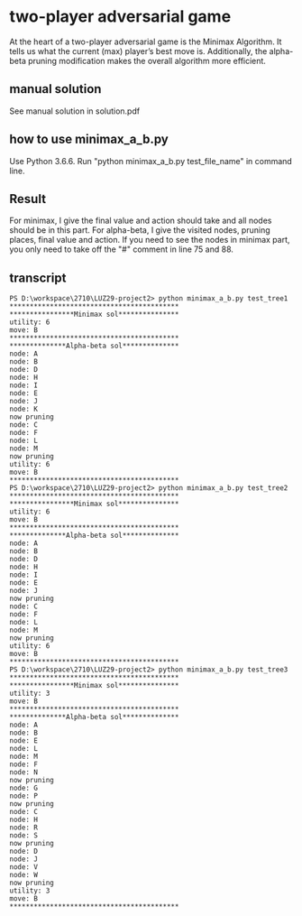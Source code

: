 two-player adversarial game
================================
At the heart of a two-player adversarial game is the Minimax Algorithm. It tells us what the current (max) player’s best move is. Additionally, the alpha-beta pruning modification makes the overall algorithm more efficient.

manual solution
---------------
See manual solution in solution.pdf

how to use minimax_a_b.py
-------------------------
Use Python 3.6.6. Run "python minimax_a_b.py test_file_name" in command line. 

Result
------
For minimax, I give the final value and action should take and all nodes should be in this part. For alpha-beta, I give the visited nodes, pruning places, final value and action. If you need to see the nodes in minimax part, you only need to take off the "#" comment in line 75 and 88.

transcript
----------
    PS D:\workspace\2710\LUZ29-project2> python minimax_a_b.py test_tree1
    ******************************************
    ****************Minimax sol***************
    utility: 6
    move: B
    ******************************************
    **************Alpha-beta sol**************
    node: A
    node: B
    node: D
    node: H
    node: I
    node: E
    node: J
    node: K
    now pruning
    node: C
    node: F
    node: L
    node: M
    now pruning
    utility: 6
    move: B
    ******************************************
    PS D:\workspace\2710\LUZ29-project2> python minimax_a_b.py test_tree2
    ******************************************
    ****************Minimax sol***************
    utility: 6
    move: B
    ******************************************
    **************Alpha-beta sol**************
    node: A
    node: B
    node: D
    node: H
    node: I
    node: E
    node: J
    now pruning
    node: C
    node: F
    node: L
    node: M
    now pruning
    utility: 6
    move: B
    ******************************************
    PS D:\workspace\2710\LUZ29-project2> python minimax_a_b.py test_tree3
    ******************************************
    ****************Minimax sol***************
    utility: 3
    move: B
    ******************************************
    **************Alpha-beta sol**************
    node: A
    node: B
    node: E
    node: L
    node: M
    node: F
    node: N
    now pruning
    node: G
    node: P
    now pruning
    node: C
    node: H
    node: R
    node: S
    now pruning
    node: D
    node: J
    node: V
    node: W
    now pruning
    utility: 3
    move: B
    ******************************************
